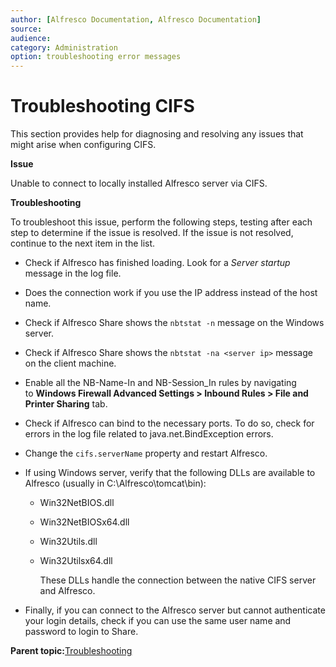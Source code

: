 ```yaml
---
author: [Alfresco Documentation, Alfresco Documentation]
source: 
audience: 
category: Administration
option: troubleshooting error messages
---
```


# Troubleshooting CIFS

This section provides help for diagnosing and resolving any issues that might arise when configuring CIFS.

**Issue**

Unable to connect to locally installed Alfresco server via CIFS.

**Troubleshooting**

To troubleshoot this issue, perform the following steps, testing after each step to determine if the issue is resolved. If the issue is not resolved, continue to the next item in the list.

-   Check if Alfresco has finished loading. Look for a *Server startup* message in the log file.
-   Does the connection work if you use the IP address instead of the host name.
-   Check if Alfresco Share shows the `nbtstat -n` message on the Windows server.
-   Check if Alfresco Share shows the `nbtstat -na <server ip>` message on the client machine.
-   Enable all the NB-Name-In and NB-Session\_In rules by navigating to **Windows Firewall Advanced Settings \> Inbound Rules \> File and Printer Sharing** tab.
-   Check if Alfresco can bind to the necessary ports. To do so, check for errors in the log file related to java.net.BindException errors.
-   Change the `cifs.serverName` property and restart Alfresco.
-   If using Windows server, verify that the following DLLs are available to Alfresco \(usually in C:\\Alfresco\\tomcat\\bin\):
    -   Win32NetBIOS.dll
    -   Win32NetBIOSx64.dll
    -   Win32Utils.dll
    -   Win32Utilsx64.dll

        These DLLs handle the connection between the native CIFS server and Alfresco.

-   Finally, if you can connect to the Alfresco server but cannot authenticate your login details, check if you can use the same user name and password to login to Share.

**Parent topic:**[Troubleshooting](../concepts/ch-troubleshoot.md)

